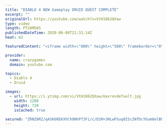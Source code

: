 ```yaml
---
title: "DIABLO 4 NEW Gameplay DRUID QUEST COMPLETE"
excerpt: ""
originalUrl: https://youtube.com/watch?v=VtH1862QXaw
type: video
length: PT20M58S
publishedDateTime: 2020-06-08T21:31:14Z
heat: 62

featuredContent: "<iframe width=\"800\" height=\"500\" frameborder=\"0\" src=\"https://www.youtube.com/embed/VtH1862QXaw\" allow=\"accelerometer; autoplay; encrypted-media; gyroscope; picture-in-picture\" allowfullscreen></iframe>"

provider:
  name: crazygames
  domain: youtube.com

topics:
  - Diablo 4
  - Druid

images:
  - url: https://i.ytimg.com/vi/VtH1862QXaw/maxresdefault.jpg
    width: 1280
    height: 720
    isCached: true

secured: "ZRNZ8RZ/q4SK6REKXhCh9NhPf3Fi/c/D1M+3HLwPSuq0I5c2NfDcYGum8elBPwQy+JkEjsddx/IKEXbokczw8sdqFUkG0ntD96RIVJwKspbNTcMHL34w6j0qeSJDC0wDs3QmZ6rWy+8sFbaO52pmi1n5eHstWBVOw8jR6mdUbbQvYvko/vhGSMKbmEEGDJbo358qJi6nZnlajjHwWSVQ+AiGNgXThAnlHhgx2B5vYvbVtyYAWJNjTrln9FESnKAPM0nmDtDV0JriMYuSWj2zDcUyGzwAPcYRMUDkSrEnLCougqm/ZfzD00nOdG4kYGDtGV47m4awZ9wXTyPtWDRPJzR83xt15THdNcLCIhnaSddQbptEzabVgWTaL7HOWuwZJlaeny8qpq9k73vkXBJdtW3RcCMF0tb9mzShp+N4/hY=;QcDA3lLngmevc2YZjuJCIg=="
---
```


